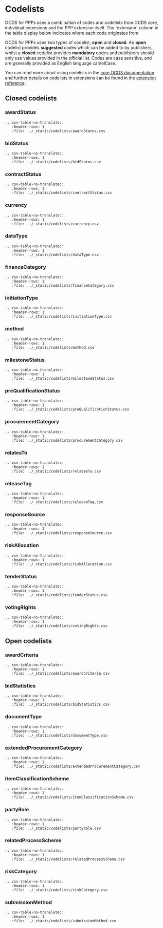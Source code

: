 # Codelists

OCDS for PPPs uses a combination of codes and codelists from OCDS core, individual extensions and the PPP extension itself. The 'extension' column in the table display below indicates where each code originates from.

OCDS for PPPs uses two types of codelist, **open** and **closed**. An **open** codelist provides **suggested** codes which can be added to by publishers, whilst a **closed** codelist provides **mandatory** codes and publishers should only use values provided in the official list. Codes are case sensitive, and are generally provided as English language camelCase.

You can read more about using codelists in the [core OCDS documentation](http://standard.open-contracting.org/latest/en/) and further details on codelists in extensions can be found in the [extension reference](../extensions/index.md).

## Closed codelists

### awardStatus
```eval_rst
.. csv-table-no-translate::
   :header-rows: 1
   :file: ../_static/codelists/awardStatus.csv
```

### bidStatus
```eval_rst
.. csv-table-no-translate::
   :header-rows: 1
   :file: ../_static/codelists/bidStatus.csv
```

### contractStatus
```eval_rst
.. csv-table-no-translate::
   :header-rows: 1
   :file: ../_static/codelists/contractStatus.csv
```

### currency
```eval_rst
.. csv-table-no-translate::
   :header-rows: 1
   :file: ../_static/codelists/currency.csv
```

### dataType
```eval_rst
.. csv-table-no-translate::
   :header-rows: 1
   :file: ../_static/codelists/dataType.csv
```

### financeCategory
```eval_rst
.. csv-table-no-translate::
   :header-rows: 1
   :file: ../_static/codelists/financeCategory.csv
```

### initiationType
```eval_rst
.. csv-table-no-translate::
   :header-rows: 1
   :file: ../_static/codelists/initiationType.csv
```

### method
```eval_rst
.. csv-table-no-translate::
   :header-rows: 1
   :file: ../_static/codelists/method.csv
```

### milestoneStatus
```eval_rst
.. csv-table-no-translate::
   :header-rows: 1
   :file: ../_static/codelists/milestoneStatus.csv
```

### preQualificationStatus
```eval_rst
.. csv-table-no-translate::
   :header-rows: 1
   :file: ../_static/codelists/preQualificationStatus.csv
```

### procurementCategory
```eval_rst
.. csv-table-no-translate::
   :header-rows: 1
   :file: ../_static/codelists/procurementCategory.csv
```

### relatesTo
```eval_rst
.. csv-table-no-translate::
   :header-rows: 1
   :file: ../_static/codelists/relatesTo.csv
```

### releaseTag
```eval_rst
.. csv-table-no-translate::
   :header-rows: 1
   :file: ../_static/codelists/releaseTag.csv
```

### responseSource
```eval_rst
.. csv-table-no-translate::
   :header-rows: 1
   :file: ../_static/codelists/responseSource.csv
```

### riskAllocation
```eval_rst
.. csv-table-no-translate::
   :header-rows: 1
   :file: ../_static/codelists/riskAllocation.csv
```

### tenderStatus
```eval_rst
.. csv-table-no-translate::
   :header-rows: 1
   :file: ../_static/codelists/tenderStatus.csv
```

### votingRights
```eval_rst
.. csv-table-no-translate::
   :header-rows: 1
   :file: ../_static/codelists/votingRights.csv
```

## Open codelists

### awardCriteria
```eval_rst
.. csv-table-no-translate::
   :header-rows: 1
   :file: ../_static/codelists/awardCriteria.csv
```

### bidStatistics
```eval_rst
.. csv-table-no-translate::
   :header-rows: 1
   :file: ../_static/codelists/bidStatistics.csv
```

### documentType
```eval_rst
.. csv-table-no-translate::
   :header-rows: 1
   :file: ../_static/codelists/documentType.csv
```

### extendedProcurementCategory
```eval_rst
.. csv-table-no-translate::
   :header-rows: 1
   :file: ../_static/codelists/extendedProcurementCategory.csv
```

### itemClassificationScheme
```eval_rst
.. csv-table-no-translate::
   :header-rows: 1
   :file: ../_static/codelists/itemClassificationScheme.csv
```

### partyRole
```eval_rst
.. csv-table-no-translate::
   :header-rows: 1
   :file: ../_static/codelists/partyRole.csv
```

### relatedProcessScheme
```eval_rst
.. csv-table-no-translate::
   :header-rows: 1
   :file: ../_static/codelists/relatedProcessScheme.csv
```

### riskCategory
```eval_rst
.. csv-table-no-translate::
   :header-rows: 1
   :file: ../_static/codelists/riskCategory.csv
```

### submissionMethod
```eval_rst
.. csv-table-no-translate::
   :header-rows: 1
   :file: ../_static/codelists/submissionMethod.csv
```

